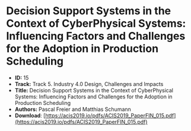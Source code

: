 # Decision Support Systems in the Context of CyberPhysical Systems: Influencing Factors and Challenges for the Adoption in Production Scheduling

- **ID:** 15
- **Track:** Track 5. Industry 4.0 Design, Challenges and Impacts
- **Title:** Decision Support Systems in the Context of CyberPhysical Systems: Influencing Factors and Challenges for the Adoption in Production Scheduling
- **Authors:** Pascal Freier and Matthias Schumann
- **Download**: [https://acis2019.io/pdfs/ACIS2019_PaperFIN_015.pdf](https://acis2019.io/pdfs/ACIS2019_PaperFIN_015.pdf)